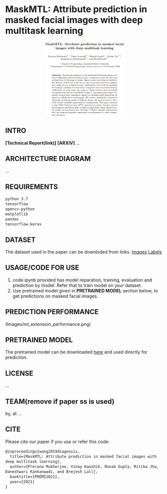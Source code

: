 # MaskMTL: Attribute prediction in masked facial images with deep multitask learning
<div align=center>
<img src="https://github.com/dk-github-acc/Attribute-prediction-in-masked-facial-images-with-deep-multitask-learning/blob/main/Images/ML_extensn_paper.png" width="50%" height="50%" />
</div>

## INTRO
**[Technical Report(link)]** **[ARXIV]**
...

## ARCHITECTURE DIAGRAM
...

## REQUIREMENTS
```
python 3.7
tensorflow
opencv-python
matplotlib
pandas
tensorflow.keras
```

## DATASET
The dataset used in the paper can be downloded from links.
[Images]()   [Labels](https://drive.google.com/file/d/10YXRLApAaCFYlaW3qpBNq6UUZ1D2WnqR/view?usp=sharing)

## USAGE/CODE FOR USE
1. code.ipynb provided has model reparation, training, evaluation and prediction by model. Refer that to train model on your dataset.
2. Use pretrained model given in **PRETRAINED MODEL** section below, to get predictions on masked facial images.
 
## PREDICTION PERFORMANCE
(Images/ml_extension_performance.png)

## PRETRAINED MODEL
The pretrained model can be downloaded [here](https://drive.google.com/file/d/1g9zaYqbcP9ifyeIaOEHWITSowePwkbXv/view?usp=sharing) and used directly for prediction.

## LICENSE
...

## TEAM(remove if paper ss is used)
by, at
...

## CITE
Please cite our paper if you use or refer this code:

```
@inproceedings{wang2019diagnosis,
  title={MaskMTL: Attribute prediction in masked facial images with deep multitask learning},
  author={Prerana Mukherjee, Vinay Kaushik, Ronak Gupta, Ritika Jha, Daneshwari Kankanwadi, and Brejesh Lall},
  booktitle={PREMI2021},
  year={2021}
}
```

